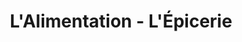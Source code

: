 ---
title: "L'Alimentation - L'Épicerie"
url: /toulouse/lalimentation-lepicerie/
shop: charcuterie
---